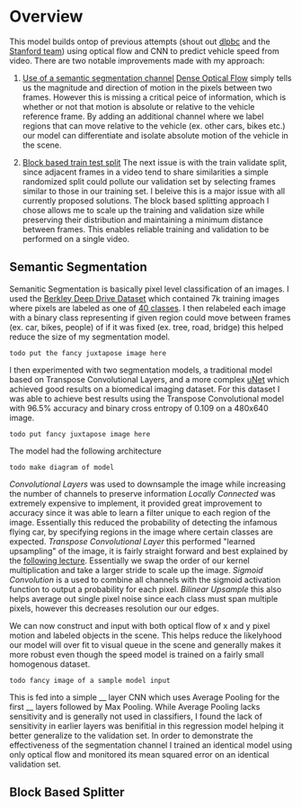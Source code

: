 # Overview

This model builds ontop of previous attempts (shout out [dlpbc](https://github.com/dlpbc/comma.ai-speed-challenge) and the
[Stanford team](http://cs229.stanford.edu/proj2017/final-reports/5244226.pdf)) using optical flow and CNN to predict vehicle speed from video.
There are two notable improvements made with my approach:
 1. [Use of a semantic segmentation channel]()
[Dense Optical Flow](https://docs.opencv.org/3.4/d7/d8b/tutorial_py_lucas_kanade.html) simply tells us the magnitude and direction of motion
in the pixels between two frames.  However this is missing a critical peice of information, which is whether or not that motion is absolute or
relative to the vehicle reference frame.  By adding an additional channel where we label regions that can move relative to the vehicle (ex. other cars, bikes etc.) our model can differentiate and isolate absolute motion of the vehicle in the scene.

 2. [Block based train test split]()
 The next issue is with the train validate split, since adjacent frames in a video tend to share similarities a simple randomized split could
 pollute our validation set by selecting frames similar to those in our training set.  I beleive this is a major issue with all currently
 proposed solutions. The block based splitting approach I chose allows me to scale up the training and validation size while preserving their
 distribution and maintaining a minimum distance between frames. This enables reliable training and validation to be performed on a single video.

## Semantic Segmentation
Semanitic Segmentation is basically pixel level classification of an images. I used the [Berkley Deep Drive Dataset](https://bdd-data.berkeley.edu/) which contained 7k training images where pixels are labeled as one of
[40 classes](https://github.com/NikhilPeri/speedchallenge/blob/master/pipelines/segmentation_preprocess.py#L11-L51). I then relabeled each
image with a binary class representing if given region could move between frames (ex. car, bikes, people) of if it was fixed (ex. tree, road,
bridge) this helped reduce the size of my segmentation model.

```
todo put the fancy juxtapose image here
```
I then experimented with two segmentation models, a traditional model based on Transpose Convolutional Layers, and a more complex
[uNet](https://github.com/zhixuhao/unet) which achieved good results on a biomedical imaging dataset. For this dataset I was able to achieve
best results using the Transpose Convolutional model with 96.5% accuracy and binary cross entropy of 0.109 on a 480x640 image.

```
todo put fancy juxtapose image here
```

The model had the following architecture
```
todo make diagram of model
```
*Convolutional Layers* was used to downsample the image while increasing the number of channels to preserve information
*Locally Connected* was extremely expensive to implement, it provided great improvement to accuracy since it was able
to learn a filter unique to each region of the image.  Essentially this reduced the probability of detecting the infamous flying car, by
specifying regions in the image where certain classes are expected.
*Transpose Convolutional Layer* this performed "learned upsampling" of the image, it is fairly straight forward and best explained by the
[following lecture](https://youtu.be/nDPWywWRIRo?t=1346).  Essentially we swap the order of our kernel multiplication and take a larger stride
to scale up the image.
*Sigmoid Convolution* is a used to combine all channels with the sigmoid activation function to output a probability for each pixel.
*Bilinear Upsample* this also helps average out single pixel noise since each class must span multiple pixels, however this decreases resolution
our our edges.

We can now construct and input with both optical flow of x and y pixel motion and labeled objects in the scene. This helps reduce the
likelyhood our model will over fit to visual queue in the scene and generally makes it more robust even though the speed model is trained on
a fairly small homogenous dataset.

```
todo fancy image of a sample model input
```

This is fed into a simple __ layer CNN which uses Average Pooling for the first __ layers followed by Max Pooling.  While Average Pooling lacks
sensitivity and is generally not used in classifiers, I found the lack of sensitivity in earlier layers was benifitial in this regression model
helping it better generalize to the validation set. In order to demonstrate the effectiveness of the segmentation channel I trained an identical
model using only optical flow and monitored its mean squared error on an identical validation set.

## Block Based Splitter
